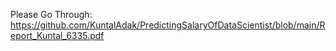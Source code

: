 Please Go Through:
https://github.com/KuntalAdak/PredictingSalaryOfDataScientist/blob/main/Report_Kuntal_6335.pdf
